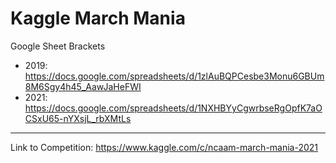 # Kaggle March Mania

Google Sheet Brackets
- 2019: https://docs.google.com/spreadsheets/d/1zlAuBQPCesbe3Monu6GBUm8M6Sgy4h45_AawJaHeFWI
- 2021: https://docs.google.com/spreadsheets/d/1NXHBYyCgwrbseRgOpfK7aOCSxU65-nYXsjL_rbXMtLs
------------------------------------------------------------------------------------------------------------------------------
Link to Competition: https://www.kaggle.com/c/ncaam-march-mania-2021
